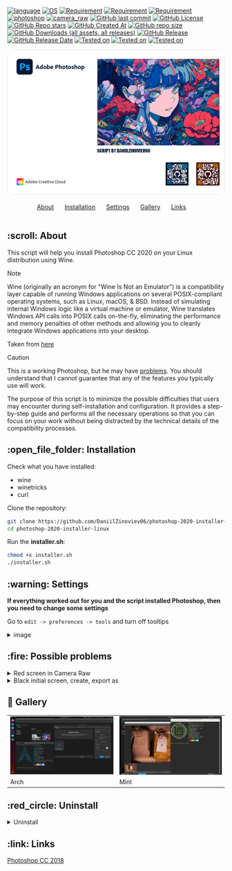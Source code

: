 [![language](https://img.shields.io/badge/language-Shell-001d26?labelColor=%2300c8ff&color=%23001d26)](#)
[![OS](https://img.shields.io/badge/OS-Linux-001d26?labelColor=%2300c8ff&color=%23001d26)](#)
[![Requirement](https://img.shields.io/badge/requirement-Wine-001d26?labelColor=%2300c8ff&color=%23001d26)](#)
[![Requirement](https://img.shields.io/badge/requirement-Winetricks-001d26?labelColor=%2300c8ff&color=%23001d26)](#)
[![Requirement](https://img.shields.io/badge/requirement-curl-001d26?labelColor=%2300c8ff&color=%23001d26)](#)
[![photoshop](https://img.shields.io/badge/photoshop-CC2020-001d26?labelColor=%2300c8ff&color=%23001d26)](#)
[![camera_raw](https://img.shields.io/badge/CameraRaw-v13-001d26?labelColor=%2300c8ff&color=%23001d26)](#)
[![GitHub last commit](https://img.shields.io/github/last-commit/DaniilZinoviev06/photoshop-2020-installer-linux?labelColor=%2300c8ff&color=%23001d26)](#)
[![GitHub License](https://img.shields.io/github/license/DaniilZinoviev06/photoshop-2020-installer-linux?labelColor=%2300c8ff&color=%23001d26)](#)
[![GitHub Repo stars](https://img.shields.io/github/stars/DaniilZinoviev06/photoshop-2020-installer-linux?labelColor=%2300c8ff&color=%23001d26)](#)
[![GitHub Created At](https://img.shields.io/github/created-at/DaniilZinoviev06/photoshop-2020-installer-linux?labelColor=%2300c8ff&color=%23001d26)](#)
[![GitHub repo size](https://img.shields.io/github/repo-size/DaniilZinoviev06/photoshop-2020-installer-linux?labelColor=%2300c8ff&color=%23001d26)](#)
[![GitHub Downloads (all assets, all releases)](https://img.shields.io/github/downloads/DaniilZinoviev06/photoshop-2020-installer-linux/total?labelColor=%2300c8ff&color=%23001d26)](#)
[![GitHub Release](https://img.shields.io/github/v/release/DaniilZinoviev06/photoshop-2020-installer-linux?labelColor=%2300c8ff&color=%23001d26)](#)
[![GitHub Release Date](https://img.shields.io/github/release-date/DaniilZinoviev06/photoshop-2020-installer-linux?labelColor=%2300c8ff&color=%23001d26)](#)
[![Tested on](https://img.shields.io/badge/tested-Arch-001d26?labelColor=%2300c8ff&color=%23001d26)](#)
[![Tested on](https://img.shields.io/badge/tested-Ubuntu-001d26?labelColor=%2300c8ff&color=%23001d26)](#)
[![Tested on](https://img.shields.io/badge/tested-Fedora-001d26?labelColor=%2300c8ff&color=%23001d26)](#)


<div align = center>
  <img alt="Image" src="https://github.com/DaniilZinoviev06/photoshop-2020-installer-linux/blob/master/images/banner.png">
</div><br>

<div align="center"> 
  <a href="#about">About</a>&ensp;&ensp;&ensp;
  <a href="#installation">Installation</a>&ensp;&ensp;&ensp;
  <a href="#settings">Settings</a>&ensp;&ensp;&ensp;
  <a href="#gallery">Gallery</a>&ensp;&ensp;&ensp;
  <a href="#links">Links</a>&ensp;&ensp;&ensp;
</div><br>

<h2 id="about">:scroll: About</h2>
<p>This script will help you install Photoshop CC 2020 on your Linux distribution using Wine.</p>

> [!NOTE]
> Wine (originally an acronym for "Wine Is Not an Emulator") is a compatibility layer capable of running Windows applications on several POSIX-compliant operating systems, such as Linux, macOS, & BSD. Instead of simulating internal Windows logic like a virtual machine or emulator, Wine translates Windows API calls into POSIX calls on-the-fly, eliminating the performance and memory penalties of other methods and allowing you to cleanly integrate Windows applications into your desktop.
> 
> Taken from <a href="https://www.winehq.org/">here</a>

> [!CAUTION]
>This is a working Photoshop, but he may have <a href="#problems">problems</a>. You should understand that I cannot guarantee that any of the features you typically use will work.

The purpose of this script is to minimize the possible difficulties that users may encounter during self-installation and configuration. It provides a step-by-step guide and performs all the necessary operations so that you can focus on your work without being distracted by the technical details of the compatibility processes.

<h2 id="installation">:open_file_folder: Installation</h2>

Check what you have installed:
- wine
- winetricks
- curl

Clone the repository:

```bash
git clone https://github.com/DaniilZinoviev06/photoshop-2020-installer-linux.git
cd photoshop-2020-installer-linux
```

Run the **installer.sh**:
```bash
chmod +x installer.sh
./installer.sh
```

<h2 id="settings">:warning: Settings</h2>
 
  **If everything worked out for you and the script installed Photoshop, then you need to change some settings**
  
  Go to ```edit -> preferences -> tools``` and turn off tooltips
  
  <details><summary>image</summary><br><div align = center><img alt="Image" src="https://github.com/DaniilZinoviev06/photoshop-installer-linux/blob/master/images/settings_tooltips.png"></div></details>

<h2 id="problems">:fire: Possible problems</h2>
  <details><summary>Red screen in Camera Raw</summary><br>
    Solution: Go to the Camera Raw settings(edit -> Camera Raw) and turn off the graphic processor
  </details>

  <details><summary>Black initial screen, create, export as</summary><br>
    Solution: Check if there is gdiplus in the library section in the configuration of Wine. 
    <br><br>
    Alternative: edit -> preferences -> general. Turn off "Show Start workspace" and turn on "Use legacy New document". "Export as" cannot be fixed through the settings, but there is a quick export. I only had this problem on Fedora
  </details>

<h2 id="gallery">🌄 Gallery</h2>
<div align="center">
  <table><tr><td>
    <img src="https://github.com/DaniilZinoviev06/photoshop-2020-installer-linux/blob/master/images/ps_arch.png" alt="Arch"/></td><td>
    <img src="https://github.com/DaniilZinoviev06/photoshop-2020-installer-linux/blob/master/images/ps_mint.png" alt="Mint"/></td></tr>
    <tr><td>Arch</td><td>Mint</td></tr>
  </table>
</div>

<h2 id="uninstall">:red_circle: Uninstall</h2>
  <details><summary>Uninstall</summary><br>
    Launch the <strong>installer.sh</strong> and select the delete Photoshop option<br><br>
    or remove:<br><br>
    "$HOME/.photoshop_2020"<br>
    "$HOME/.local/share/applications/photoshop_2020.desktop"<br>
    "$HOME/.local/share/icons/photoshop_icon.png"<br>
  </details>

<h2 id="links">:link: Links</h2>

  <a href="https://github.com/DaniilZinoviev06/photoshop-installer-linux">Photoshop CC 2018</a>
